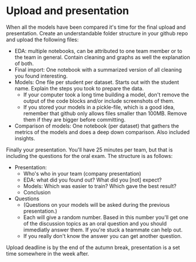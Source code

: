 # Upload and presentation

When all the models have been compared it's time for the final upload and presentation. Create an understandable folder structure in your github repo and upload the following files:

* EDA: multiple notebooks, can be attributed to one team member or to the team in general. Contain cleaning and graphs as well the explanation of both.
* Final import: One notebook with a summarized version of all cleaning you found interesting.
* Models: One file per student per dataset. Starts out with the student name. Explain the steps you took to prepare the data.
    * If your computer took a long time building a model, don't remove the output of the code blocks and/or include screenshots of them.
    * If you stored your models in a pickle-file, which is a good idea, remember that github only allows files smaller than 100MB. Remove them if they are bigger before committing.
* Comparison of models: One notebook (per dataset) that gathers the metrics of the models and does a deep down comparison. Also included insights.

Finally your presentation. You'll have 25 minutes per team, but that is including the questions for the oral exam. The structure is as follows:

* Presentation:
    * Who's who in your team (company presentation)
    * EDA: what did you found out? What did you [not] expect?
    * Models: Which was easier to train? Which gave the best result?
    * Conclusion
* Questions
    * (Questions on your models will be asked during the previous presentation.)
    * Each will give a random number. Based in this number you'll get one of the discussion topics as an oral question and you should immediatly answer them. If you're stuck a teammate can help out.
    * If you really don't know the answer you can get another question.

Upload deadline is by the end of the autumn break, presentation is a set time somewhere in the week after.